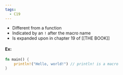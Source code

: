 ```yaml
---
tags:
  - C19
---
```

* Different from a function
* Indicated by an `!` after the macro name 
* Is expanded upon in chapter 19 of [[THE BOOK]]

#### Ex:
```rust
fn main() {
    println!("Hello, world!") // println! is a macro
}
```


